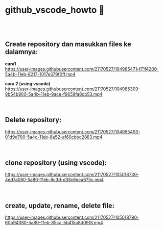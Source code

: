 # github_vscode_howto  :cowboy_hat_face:

<br><br>

## **Create repository dan masukkan files ke dalamnya:** 
   **cara1**<br>
   https://user-images.githubusercontent.com/21170527/104985471-f71f4200-5a4b-11eb-8217-1017e379f0ff.mp4

   **cara 2 (using vscode)** <br>
   https://user-images.githubusercontent.com/21170527/104985309-9b54b900-5a4b-11eb-9ace-f9659fa8cb53.mp4
<br><br><br>

## **Delete repository:**
 https://user-images.githubusercontent.com/21170527/104985493-01d9d700-5a4c-11eb-8a52-af60cbbc2883.mp4
<br><br><br>

## **clone repository (using vscode):**
 https://user-images.githubusercontent.com/21170527/105018730-4ed7a080-5a80-11eb-8c3d-d38c6eca675c.mp4
<br><br><br>

## **create, update, rename, delete file:**
 https://user-images.githubusercontent.com/21170527/105018790-60b94380-5a80-11eb-85ca-5b415a8d09f8.mp4
